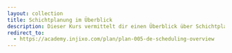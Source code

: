 ```yaml
---
layout: collection
title: Schichtplanung im Überblick
description: Dieser Kurs vermittelt dir einen Überblick über Schichtplanung und wie diese in injixo erstellt wird. Erfahre mehr über die verschiedenen Schichtplanungsmethoden und die Schritte im Schichtplanungsprozess. Lerne die Features kennen, mit denen du Schichtpläne erstellst, teilst und anpasst.
redirect_to:
  - https://academy.injixo.com/plan/plan-005-de-scheduling-overview
---
```

